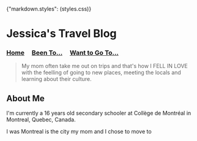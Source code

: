 {"markdown.styles": (styles.css)}

# Jessica's Travel Blog

### [Home](./home.md) &nbsp;&nbsp;&nbsp; [Been To...](./beenTo.md) &nbsp;&nbsp;&nbsp; [Want to Go To...](./wantToGoTo.md)

> My mom often take me out on trips and that's how I FELL IN LOVE with the feelling of going to new places, meeting the locals and learning about their culture.

## About Me

I'm currently a 16 years old secondary schooler at Collège de Montréal in Montreal, Quebec, Canada. 

I was 
Montreal is the city my mom and I chose to move to 
